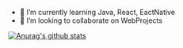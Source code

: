 
- 🌱 I’m currently learning Java, React, EactNative
- 👯 I’m looking to collaborate on WebProjects 

[![Anurag's github stats](https://github-readme-stats.vercel.app/api?username=Giacomellivinicius&show_icons=true&theme=chartreuse-dark)](https://github.com/Giacomellivinicius)
